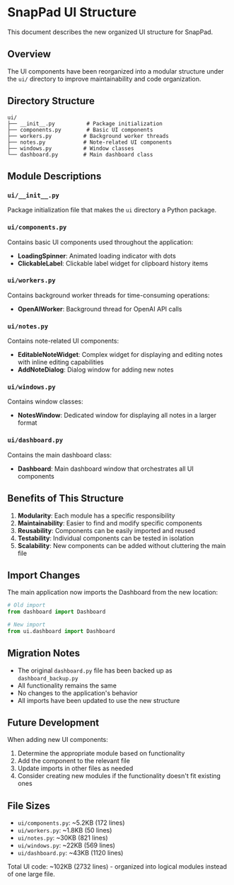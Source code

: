 # SnapPad UI Structure

This document describes the new organized UI structure for SnapPad.

## Overview

The UI components have been reorganized into a modular structure under the `ui/` directory to improve maintainability and code organization.

## Directory Structure

```
ui/
├── __init__.py          # Package initialization
├── components.py        # Basic UI components
├── workers.py          # Background worker threads
├── notes.py            # Note-related UI components
├── windows.py          # Window classes
└── dashboard.py        # Main dashboard class
```

## Module Descriptions

### `ui/__init__.py`
Package initialization file that makes the `ui` directory a Python package.

### `ui/components.py`
Contains basic UI components used throughout the application:
- **LoadingSpinner**: Animated loading indicator with dots
- **ClickableLabel**: Clickable label widget for clipboard history items

### `ui/workers.py`
Contains background worker threads for time-consuming operations:
- **OpenAIWorker**: Background thread for OpenAI API calls

### `ui/notes.py`
Contains note-related UI components:
- **EditableNoteWidget**: Complex widget for displaying and editing notes with inline editing capabilities
- **AddNoteDialog**: Dialog window for adding new notes

### `ui/windows.py`
Contains window classes:
- **NotesWindow**: Dedicated window for displaying all notes in a larger format

### `ui/dashboard.py`
Contains the main dashboard class:
- **Dashboard**: Main dashboard window that orchestrates all UI components

## Benefits of This Structure

1. **Modularity**: Each module has a specific responsibility
2. **Maintainability**: Easier to find and modify specific components
3. **Reusability**: Components can be easily imported and reused
4. **Testability**: Individual components can be tested in isolation
5. **Scalability**: New components can be added without cluttering the main file

## Import Changes

The main application now imports the Dashboard from the new location:

```python
# Old import
from dashboard import Dashboard

# New import
from ui.dashboard import Dashboard
```

## Migration Notes

- The original `dashboard.py` file has been backed up as `dashboard_backup.py`
- All functionality remains the same
- No changes to the application's behavior
- All imports have been updated to use the new structure

## Future Development

When adding new UI components:
1. Determine the appropriate module based on functionality
2. Add the component to the relevant file
3. Update imports in other files as needed
4. Consider creating new modules if the functionality doesn't fit existing ones

## File Sizes

- `ui/components.py`: ~5.2KB (172 lines)
- `ui/workers.py`: ~1.8KB (50 lines)
- `ui/notes.py`: ~30KB (821 lines)
- `ui/windows.py`: ~22KB (569 lines)
- `ui/dashboard.py`: ~43KB (1120 lines)

Total UI code: ~102KB (2732 lines) - organized into logical modules instead of one large file. 